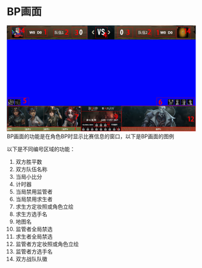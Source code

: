 # BP画面

![BP画面](images/BP画面.png)
BP画面的功能是在角色BP时显示比赛信息的窗口，以下是BP画面的图例

以下是不同编号区域的功能：

1. 双方胜平数
2. 双方队伍名称
3. 当局小比分
4. 计时器
5. 当局禁用监管者
6. 当局禁用求生者
7. 求生方定妆照或角色立绘
8. 求生方选手名
9. 地图名
10. 监管者全局禁选
11. 求生者全局禁选
12. 监管者方定妆照或角色立绘
13. 监管者方选手名
14. 双方战队队徽

‍


